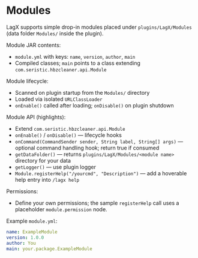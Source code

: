 # Modules

LagX supports simple drop-in modules placed under `plugins/LagX/Modules` (data folder `Modules/` inside the plugin).

Module JAR contents:

- `module.yml` with keys: `name`, `version`, `author`, `main`
- Compiled classes; `main` points to a class extending `com.seristic.hbzcleaner.api.Module`

Module lifecycle:

- Scanned on plugin startup from the `Modules/` directory
- Loaded via isolated `URLClassLoader`
- `onEnable()` called after loading; `onDisable()` on plugin shutdown

Module API (highlights):

- Extend `com.seristic.hbzcleaner.api.Module`
- `onEnable()` / `onDisable()` — lifecycle hooks
- `onCommand(CommandSender sender, String label, String[] args)` — optional command handling hook; return true if consumed
- `getDataFolder()` — returns `plugins/LagX/Modules/<module name>` directory for your data
- `getLogger()` — use plugin logger
- `Module.registerHelp("/yourcmd", "Description")` — add a hoverable help entry into `/lagx help`

Permissions:

- Define your own permissions; the sample `registerHelp` call uses a placeholder `module.permission` node.

Example `module.yml`:

```yaml
name: ExampleModule
version: 1.0.0
author: You
main: your.package.ExampleModule
```
